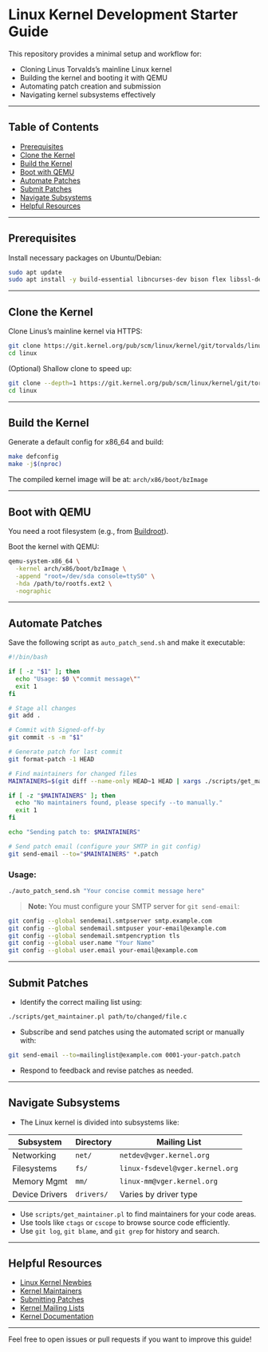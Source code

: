 # Linux Kernel Development Starter Guide

This repository provides a minimal setup and workflow for:

* Cloning Linus Torvalds’s mainline Linux kernel
* Building the kernel and booting it with QEMU
* Automating patch creation and submission
* Navigating kernel subsystems effectively

---

## Table of Contents

* [Prerequisites](#prerequisites)
* [Clone the Kernel](#clone-the-kernel)
* [Build the Kernel](#build-the-kernel)
* [Boot with QEMU](#boot-with-qemu)
* [Automate Patches](#automate-patches)
* [Submit Patches](#submit-patches)
* [Navigate Subsystems](#navigate-subsystems)
* [Helpful Resources](#helpful-resources)

---

## Prerequisites

Install necessary packages on Ubuntu/Debian:

```bash
sudo apt update
sudo apt install -y build-essential libncurses-dev bison flex libssl-dev libelf-dev qemu-system-x86 git
```

---

## Clone the Kernel

Clone Linus’s mainline kernel via HTTPS:

```bash
git clone https://git.kernel.org/pub/scm/linux/kernel/git/torvalds/linux.git
cd linux
```

(Optional) Shallow clone to speed up:

```bash
git clone --depth=1 https://git.kernel.org/pub/scm/linux/kernel/git/torvalds/linux.git
cd linux
```

---

## Build the Kernel

Generate a default config for x86\_64 and build:

```bash
make defconfig
make -j$(nproc)
```

The compiled kernel image will be at:
`arch/x86/boot/bzImage`

---

## Boot with QEMU

You need a root filesystem (e.g., from [Buildroot](https://buildroot.org/)).

Boot the kernel with QEMU:

```bash
qemu-system-x86_64 \
  -kernel arch/x86/boot/bzImage \
  -append "root=/dev/sda console=ttyS0" \
  -hda /path/to/rootfs.ext2 \
  -nographic
```

---

## Automate Patches

Save the following script as `auto_patch_send.sh` and make it executable:

```bash
#!/bin/bash

if [ -z "$1" ]; then
  echo "Usage: $0 \"commit message\""
  exit 1
fi

# Stage all changes
git add .

# Commit with Signed-off-by
git commit -s -m "$1"

# Generate patch for last commit
git format-patch -1 HEAD

# Find maintainers for changed files
MAINTAINERS=$(git diff --name-only HEAD~1 HEAD | xargs ./scripts/get_maintainer.pl | grep -E "^[a-zA-Z0-9._%+-]+@[a-zA-Z0-9.-]+\.[a-zA-Z]{2,}$" | sort -u | paste -sd "," -)

if [ -z "$MAINTAINERS" ]; then
  echo "No maintainers found, please specify --to manually."
  exit 1
fi

echo "Sending patch to: $MAINTAINERS"

# Send patch email (configure your SMTP in git config)
git send-email --to="$MAINTAINERS" *.patch
```

### Usage:

```bash
./auto_patch_send.sh "Your concise commit message here"
```

> **Note:** You must configure your SMTP server for `git send-email`:

```bash
git config --global sendemail.smtpserver smtp.example.com
git config --global sendemail.smtpuser your-email@example.com
git config --global sendemail.smtpencryption tls
git config --global user.name "Your Name"
git config --global user.email your-email@example.com
```

---

## Submit Patches

* Identify the correct mailing list using:

```bash
./scripts/get_maintainer.pl path/to/changed/file.c
```

* Subscribe and send patches using the automated script or manually with:

```bash
git send-email --to=mailinglist@example.com 0001-your-patch.patch
```

* Respond to feedback and revise patches as needed.

---

## Navigate Subsystems

* The Linux kernel is divided into subsystems like:

| Subsystem      | Directory  | Mailing List                    |
| -------------- | ---------- | ------------------------------- |
| Networking     | `net/`     | `netdev@vger.kernel.org`        |
| Filesystems    | `fs/`      | `linux-fsdevel@vger.kernel.org` |
| Memory Mgmt    | `mm/`      | `linux-mm@vger.kernel.org`      |
| Device Drivers | `drivers/` | Varies by driver type           |

* Use `scripts/get_maintainer.pl` to find maintainers for your code areas.
* Use tools like `ctags` or `cscope` to browse source code efficiently.
* Use `git log`, `git blame`, and `git grep` for history and search.

---

## Helpful Resources

* [Linux Kernel Newbies](https://kernelnewbies.org/)
* [Kernel Maintainers](https://kernel.org/doc/html/latest/process/maintainer.html#subsystem-maintainers)
* [Submitting Patches](https://kernel.org/doc/html/latest/process/submitting-patches.html)
* [Kernel Mailing Lists](https://lists.kernelnewbies.org/mailman/listinfo)
* [Kernel Documentation](https://kernel.org/doc/html/latest/)

---

Feel free to open issues or pull requests if you want to improve this guide!
